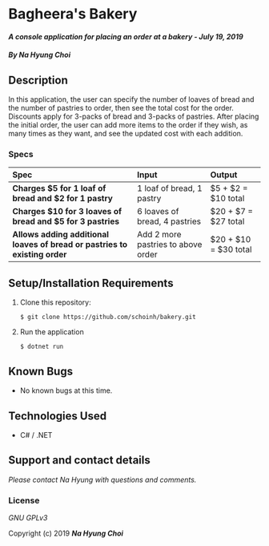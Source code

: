 # Bagheera's Bakery

#### _A console application for placing an order at a bakery - July 19, 2019_

#### _By **Na Hyung Choi**_

## Description

In this application, the user can specify the number of loaves of bread and the number of pastries to order, then see the total cost for the order. Discounts apply for 3-packs of bread and 3-packs of pastries. After placing the initial order, the user can add more items to the order if they wish, as many times as they want, and see the updated cost with each addition.

### Specs
| Spec | Input | Output |
| :-------------     | :------------- | :------------- |
| **Charges $5 for 1 loaf of bread and $2 for 1 pastry** | 1 loaf of bread, 1 pastry | $5 + $2 = $10 total |
| **Charges $10 for 3 loaves of bread and $5 for 3 pastries** | 6 loaves of bread, 4 pastries | $20 + $7 = $27 total |
| **Allows adding additional loaves of bread or pastries to existing order** | Add 2 more pastries to above order | $20 + $10 = $30 total |


## Setup/Installation Requirements

1. Clone this repository:
    ```
    $ git clone https://github.com/schoinh/bakery.git
    ```
2. Run the application
    ```
    $ dotnet run
    ```

## Known Bugs
* No known bugs at this time.

## Technologies Used
* C# / .NET

## Support and contact details

_Please contact Na Hyung with questions and comments._

### License

*GNU GPLv3*

Copyright (c) 2019 **_Na Hyung Choi_**

